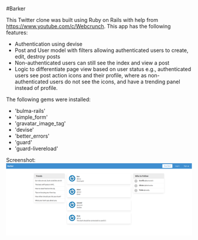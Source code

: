 #Barker

This Twitter clone was built using Ruby on Rails with help from https://www.youtube.com/c/Webcrunch. This app has the following features:
- Authentication using devise
- Post and User model with filters allowing authenticated users to create, edit, destroy posts
- Non-authenticated users can still see the index and view a post
- Logic to differentiate page view based on user status e.g., authenticated users see post action icons and their profile, where as non-authenticated users do not see the icons, and have a trending panel instead of profile.

The following gems were installed:
- 'bulma-rails'
- 'simple_form'
- 'gravatar_image_tag'
- 'devise'
- 'better_errors'
- 'guard'
- 'guard-livereload'

Screenshot:
![Screenshot](./barker.png?raw=true "")
